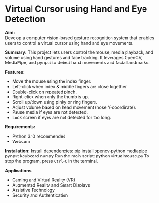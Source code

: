 # Virtual Cursor using Hand and Eye Detection

**Aim:**  
Develop a computer vision-based gesture recognition system that enables users to control a virtual cursor using hand and eye movements.

**Summary:**
This project lets users control the mouse, media playback, and volume using hand gestures and face tracking. It leverages OpenCV, MediaPipe, and pynput to detect hand movements and facial landmarks.

**Features:**
- Move the mouse using the index finger.
- Left-click when index & middle fingers are close together.
- Double-click on repeated pinch.
- Right-click when only the thumb is up.
- Scroll up/down using pinky or ring fingers.
- Adjust volume based on head movement (nose Y-coordinate).
- Pause media if eyes are not detected.
- Lock screen if eyes are not detected for too long.

**Requirements:**
- Python 3.10 recommended
- Webcam

**Installation:**
Install dependencies: pip install opencv-python mediapipe pynput keyboard numpy
Run the main script: python virtualmouse.py 
To stop the program, press `Ctrl+C` in the terminal.

**Applications:**
- Gaming and Virtual Reality (VR)
- Augmented Reality and Smart Displays
- Assistive Technology
- Security and Authentication




